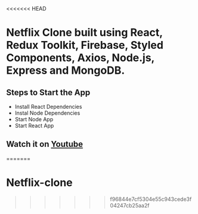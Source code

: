 <<<<<<< HEAD
# Netflix Clone built using React, Redux Toolkit, Firebase, Styled Components, Axios, Node.js, Express and MongoDB.

## Steps to Start the App

+ Install React Dependencies
+ Instal Node Dependencies
+ Start Node App
+ Start React App


## Watch it on [Youtube](https://www.youtube.com/watch?v=HgaJW2I4Mbk)

=======
# Netflix-clone
>>>>>>> f96844e7cf5304e55c943cede3f04247cb25aa2f
